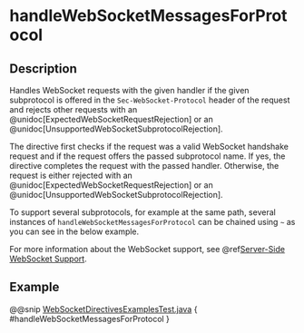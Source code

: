 # handleWebSocketMessagesForProtocol

## Description

Handles WebSocket requests with the given handler if the given subprotocol is offered in the `Sec-WebSocket-Protocol`
header of the request and rejects other requests with an @unidoc[ExpectedWebSocketRequestRejection] or an
@unidoc[UnsupportedWebSocketSubprotocolRejection].

The directive first checks if the request was a valid WebSocket handshake request and if the request offers the passed
subprotocol name. If yes, the directive completes the request with the passed handler. Otherwise, the request is
either rejected with an @unidoc[ExpectedWebSocketRequestRejection] or an @unidoc[UnsupportedWebSocketSubprotocolRejection].

To support several subprotocols, for example at the same path, several instances of `handleWebSocketMessagesForProtocol` can
be chained using `~` as you can see in the below example.

For more information about the WebSocket support, see @ref[Server-Side WebSocket Support](../../../server-side/websocket-support.md).

## Example

@@snip [WebSocketDirectivesExamplesTest.java]($test$/java/docs/http/javadsl/server/directives/WebSocketDirectivesExamplesTest.java) { #handleWebSocketMessagesForProtocol }